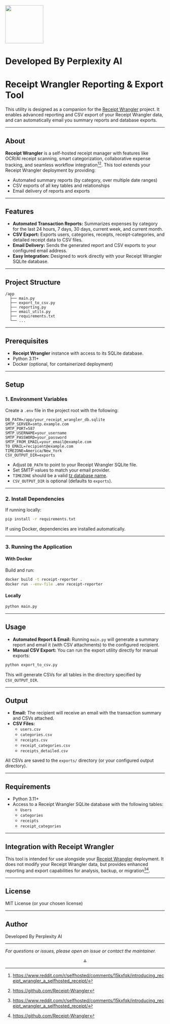 <img src="https://r2cdn.perplexity.ai/pplx-full-logo-primary-dark%402x.png" class="logo" width="120"/>

# Developed By Perplexity AI

# Receipt Wrangler Reporting \& Export Tool

This utility is designed as a companion for the [Receipt Wrangler](https://github.com/Receipt-Wrangler) project. It enables advanced reporting and CSV export of your Receipt Wrangler data, and can automatically email you summary reports and database exports.

---

## About

**Receipt Wrangler** is a self-hosted receipt manager with features like OCR/AI receipt scanning, smart categorization, collaborative expense tracking, and seamless workflow integration[^4][^3]. This tool extends your Receipt Wrangler deployment by providing:

- Automated summary reports (by category, over multiple date ranges)
- CSV exports of all key tables and relationships
- Email delivery of reports and exports

---

## Features

- **Automated Transaction Reports:**
Summarizes expenses by category for the last 24 hours, 7 days, 30 days, current week, and current month.
- **CSV Export:**
Exports users, categories, receipts, receipt-categories, and detailed receipt data to CSV files.
- **Email Delivery:**
Sends the generated report and CSV exports to your configured email address.
- **Easy Integration:**
Designed to work directly with your Receipt Wrangler SQLite database.

---

## Project Structure

```
/app
  ├── main.py
  ├── export_to_csv.py
  ├── reporting.py
  ├── email_utils.py
  ├── requirements.txt
  └── ...
```


---

## Prerequisites

- **Receipt Wrangler** instance with access to its SQLite database.
- Python 3.11+
- Docker (optional, for containerized deployment)

---

## Setup

### 1. Environment Variables

Create a `.env` file in the project root with the following:

```env
DB_PATH=/app/your_receipt_wrangler_db.sqlite
SMTP_SERVER=smtp.example.com
SMTP_PORT=587
SMTP_USERNAME=your_username
SMTP_PASSWORD=your_password
SMTP_FROM_EMAIL=your_email@example.com
TO_EMAIL=recipient@example.com
TIMEZONE=America/New_York
CSV_OUTPUT_DIR=exports
```

- Adjust `DB_PATH` to point to your Receipt Wrangler SQLite file.
- Set SMTP values to match your email provider.
- `TIMEZONE` should be a valid [tz database name](https://en.wikipedia.org/wiki/List_of_tz_database_time_zones).
- `CSV_OUTPUT_DIR` is optional (defaults to `exports`).

---

### 2. Install Dependencies

If running locally:

```bash
pip install -r requirements.txt
```

If using Docker, dependencies are installed automatically.

---

### 3. Running the Application

#### **With Docker**

Build and run:

```bash
docker build -t receipt-reporter .
docker run --env-file .env receipt-reporter
```


#### **Locally**

```bash
python main.py
```


---

## Usage

- **Automated Report \& Email:**
Running `main.py` will generate a summary report and email it (with CSV attachments) to the configured recipient.
- **Manual CSV Export:**
You can run the export utility directly for manual exports:

```bash
python export_to_csv.py
```

This will generate CSVs for all tables in the directory specified by `CSV_OUTPUT_DIR`.

---

## Output

- **Email:**
The recipient will receive an email with the transaction summary and CSVs attached.
- **CSV Files:**
    - `users.csv`
    - `categories.csv`
    - `receipts.csv`
    - `receipt_categories.csv`
    - `receipts_detailed.csv`

All CSVs are saved to the `exports/` directory (or your configured output directory).

---

## Requirements

- Python 3.11+
- Access to a Receipt Wrangler SQLite database with the following tables:
    - `Users`
    - `categories`
    - `receipts`
    - `receipt_categories`

---

## Integration with Receipt Wrangler

This tool is intended for use alongside your [Receipt Wrangler](https://github.com/Receipt-Wrangler) deployment.
It does not modify your Receipt Wrangler data, but provides enhanced reporting and export capabilities for analysis, backup, or migration[^4][^3].

---

## License

MIT License (or your chosen license)

---

## Author

Developed By Perplexity AI

---

*For questions or issues, please open an issue or contact the maintainer.*

<div style="text-align: center">⁂</div>

[^1]: export_to_csv.py

[^2]: main.py

[^3]: https://github.com/Receipt-Wrangler

[^4]: https://www.reddit.com/r/selfhosted/comments/15kxfqk/introducing_receipt_wrangler_a_selfhosted_receipt/

[^5]: https://receiptwrangler.io/docs/5.x/development/installation/

[^6]: https://receiptwrangler.io

[^7]: https://selfhostedworld.com/software/receipt-wrangler

[^8]: https://github.com/Receipt-Wrangler/receipt-wrangler-api

[^9]: https://mariushosting.com/how-to-install-receipt-wrangler-on-your-synology-nas/

[^10]: https://www.facts.dev/p/receipt-wrangler/

[^11]: https://formable.app/receipt-wrangler/

[^12]: https://forums.unraid.net/topic/158730-receipt-wrangler-mariadb-setup/

